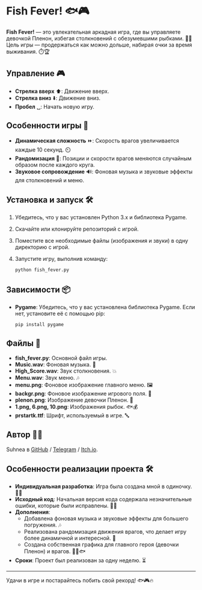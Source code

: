 # Fish Fever! 🐟🎮

**Fish Fever!** — это увлекательная аркадная игра, где вы управляете девочкой Пленон, избегая столкновений с обезумевшими рыбками. 🚨🐠 Цель игры — продержаться как можно дольше, набирая очки за время выживания. ⏱️🏆

## Управление 🎮

- **Стрелка вверх** ⬆️: Движение вверх.
- **Стрелка вниз** ⬇️: Движение вниз.
- **Пробел** ␣: Начать новую игру.

## Особенности игры 🌟

- **Динамическая сложность** ⏩: Скорость врагов увеличивается каждые 10 секунд. ⏲️
- **Рандомизация** 🎲: Позиции и скорости врагов меняются случайным образом после каждого круга.
- **Звуковое сопровождение** 🔊: Фоновая музыка и звуковые эффекты для столкновений и меню.

## Установка и запуск 🛠️

1. Убедитесь, что у вас установлен Python 3.x и библиотека Pygame.
2. Скачайте или клонируйте репозиторий с игрой.
3. Поместите все необходимые файлы (изображения и звуки) в одну директорию с игрой.
4. Запустите игру, выполнив команду:

   ```bash
   python fish_fever.py
   
## Зависимости 📦

- **Pygame**: Убедитесь, что у вас установлена библиотека Pygame. Если нет, установите её с помощью pip:

  ```bash
  pip install pygame

## Файлы 📄

- **fish_fever.py**: Основной файл игры.
- **Music.wav**: Фоновая музыка. 🎵
- **High_Score.wav**: Звук столкновения. 💥
- **Menu.wav**: Звук меню. 🎶
- **menu.png**: Фоновое изображение главного меню. 🖼️
- **backgr.png**: Фоновое изображение игрового поля. 🌊
- **plenon.png**: Изображение девочки Пленон. 👧
- **1.png, 6.png, 10.png**: Изображения рыбок. 🐟💰
- **prstartk.ttf**: Шрифт, используемый в игре. 🔤

## Автор 👩‍💻

Suhnea в [GitHub](https://github.com/Suhnea) / [Telegram](https://t.me/Suhnea) / [Itch.io](https://suhnea.itch.io/).

## Особенности реализации проекта 🛠️

- **Индивидуальная разработка**: Игра была создана мной в одиночку. 🧑‍💻
- **Исходный код**: Начальная версия кода содержала незначительные ошибки, которые были исправлены. 🐛✅
- **Дополнения**:
  - Добавлена фоновая музыка и звуковые эффекты для большего погружения. 🎶
  - Реализована рандомизация движения врагов, что делает игру более динамичной и интересной. 🎲
  - Создана собственная графика для главного героя (девочки Пленон) и врагов. 🎨👧🐟
- **Сроки**: Проект был реализован за одну неделю. ⏳

---

Удачи в игре и постарайтесь побить свой рекорд! 🐟🎮🔥
